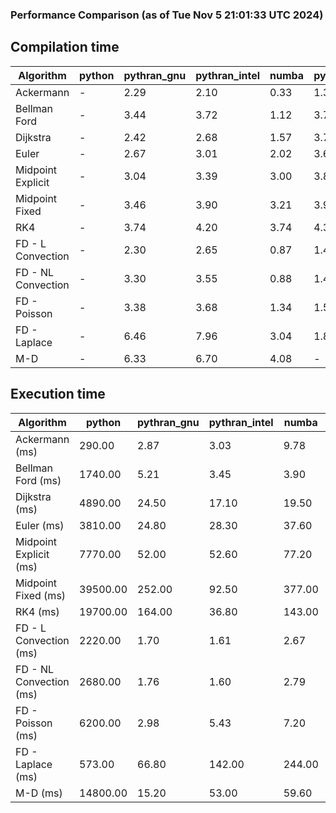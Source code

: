 ### Performance Comparison (as of Tue Nov  5 21:01:33 UTC 2024)
## Compilation time
Algorithm                 | python                    | pythran_gnu               | pythran_intel             | numba                     | pyccel_fortran_gnu        | pyccel_c_gnu              | pyccel_fortran_intel      | pyccel_c_intel           
------------------------- | ------------------------- | ------------------------- | ------------------------- | ------------------------- | ------------------------- | ------------------------- | ------------------------- | -------------------------
Ackermann                 | -                         | 2.29                      | 2.10                      | 0.33                      | 1.32                      | 1.33                      | 1.43                      | 1.39                     
Bellman Ford              | -                         | 3.44                      | 3.72                      | 1.12                      | 3.71                      | 4.00                      | 3.80                      | 3.92                     
Dijkstra                  | -                         | 2.42                      | 2.68                      | 1.57                      | 3.71                      | 3.97                      | 3.88                      | 3.99                     
Euler                     | -                         | 2.67                      | 3.01                      | 2.02                      | 3.63                      | 3.94                      | 3.75                      | 3.96                     
Midpoint Explicit         | -                         | 3.04                      | 3.39                      | 3.00                      | 3.86                      | 4.19                      | 3.96                      | 4.17                     
Midpoint Fixed            | -                         | 3.46                      | 3.90                      | 3.21                      | 3.92                      | 4.25                      | 4.05                      | 4.26                     
RK4                       | -                         | 3.74                      | 4.20                      | 3.74                      | 4.34                      | 4.65                      | 4.45                      | 4.65                     
FD - L Convection         | -                         | 2.30                      | 2.65                      | 0.87                      | 1.40                      | 3.93                      | 1.58                      | 3.92                     
FD - NL Convection        | -                         | 3.30                      | 3.55                      | 0.88                      | 1.41                      | 3.96                      | 1.59                      | 3.89                     
FD - Poisson              | -                         | 3.38                      | 3.68                      | 1.34                      | 1.52                      | 4.02                      | 2.82                      | 3.98                     
FD - Laplace              | -                         | 6.46                      | 7.96                      | 3.04                      | 1.83                      | 4.35                      | 2.09                      | 4.27                     
M-D                       | -                         | 6.33                      | 6.70                      | 4.08                      | -                         | -                         | -                         | -                        

## Execution time
Algorithm                 | python                    | pythran_gnu               | pythran_intel             | numba                     | pyccel_fortran_gnu        | pyccel_c_gnu              | pyccel_fortran_intel      | pyccel_c_intel           
------------------------- | ------------------------- | ------------------------- | ------------------------- | ------------------------- | ------------------------- | ------------------------- | ------------------------- | -------------------------
Ackermann (ms)            | 290.00                    | 2.87                      | 3.03                      | 9.78                      | 1.50                      | 1.59                      | 9.19                      | 4.35                     
Bellman Ford (ms)         | 1740.00                   | 5.21                      | 3.45                      | 3.90                      | 2.94                      | 6.02                      | -                         | 19.00                    
Dijkstra (ms)             | 4890.00                   | 24.50                     | 17.10                     | 19.50                     | 18.70                     | 29.50                     | -                         | 22.50                    
Euler (ms)                | 3810.00                   | 24.80                     | 28.30                     | 37.60                     | 15.40                     | 143.00                    | 14.70                     | 128.00                   
Midpoint Explicit (ms)    | 7770.00                   | 52.00                     | 52.60                     | 77.20                     | 22.30                     | 280.00                    | 15.90                     | 248.00                   
Midpoint Fixed (ms)       | 39500.00                  | 252.00                    | 92.50                     | 377.00                    | 75.20                     | 1390.00                   | 58.90                     | 1210.00                  
RK4 (ms)                  | 19700.00                  | 164.00                    | 36.80                     | 143.00                    | 34.00                     | 486.00                    | 38.90                     | 403.00                   
FD - L Convection (ms)    | 2220.00                   | 1.70                      | 1.61                      | 2.67                      | 1.70                      | 1.62                      | -                         | 4.32                     
FD - NL Convection (ms)   | 2680.00                   | 1.76                      | 1.60                      | 2.79                      | 1.87                      | 2.19                      | -                         | 4.07                     
FD - Poisson (ms)         | 6200.00                   | 2.98                      | 5.43                      | 7.20                      | 2.78                      | 3.84                      | -                         | 5.06                     
FD - Laplace (ms)         | 573.00                    | 66.80                     | 142.00                    | 244.00                    | 58.30                     | 306.00                    | -                         | 273.00                   
M-D (ms)                  | 14800.00                  | 15.20                     | 53.00                     | 59.60                     | -                         | -                         | -                         | -                        
